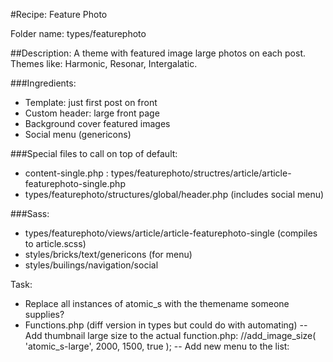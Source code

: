 #Recipe: Feature Photo

Folder name: types/featurephoto

##Description: A theme with featured image large photos on each post.
Themes like: Harmonic, Resonar, Intergalatic.

###Ingredients:
- Template: just first post on front
- Custom header: large front page
- Background cover featured images
- Social menu (genericons)

###Special files to call on top of default:
- content-single.php : types/featurephoto/structres/article/article-featurephoto-single.php
- types/featurephoto/structures/global/header.php (includes social menu)

###Sass:
- types/featurephoto/views/article/article-featurephoto-single (compiles to article.scss)
- styles/bricks/text/genericons (for menu)
- styles/builings/navigation/social

Task:
- Replace all instances of atomic_s with the themename someone supplies?
- Functions.php (diff version in types but could do with automating)
-- Add thumbnail large size to the actual function.php:
//add_image_size( 'atomic_s-large', 2000, 1500, true  );
-- Add new menu to the list:
